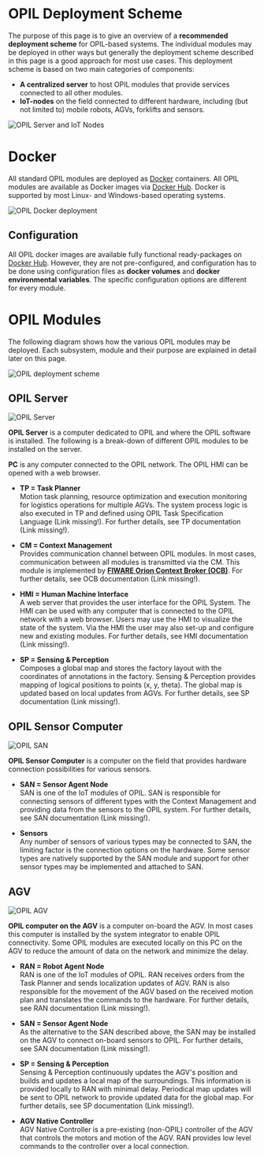 # OPIL Deployment Scheme
 The purpose of this page is to give an overview of a **recommended deployment scheme** for OPIL-based systems. 
The individual modules may be deployed in other ways but generally the deployment scheme described in this page is a good approach for most use cases.
  This deployment scheme is based on two main categories of components:

* **A centralized server** to host OPIL modules that provide services connected to all other modules.
* **IoT-nodes** on the field connected to different hardware, including (but not limited to) mobile robots, AGVs, forklifts and sensors.
  
![OPIL Server and IoT Nodes](./img/OPIL-SERVER-NODES.PNG)  

# Docker
All standard OPIL modules are deployed as [Docker](https://www.docker.com/) containers. All OPIL modules are available as Docker images via [Docker Hub](https://hub.docker.com/u/l4ms). Docker is supported by most Linux- and Windows-based operating systems.

![OPIL Docker deployment](./img/DOCKER.PNG)  

## Configuration
All OPIL docker images are available fully functional ready-packages on [Docker Hub](https://hub.docker.com/u/l4ms). However, they are not pre-configured, and configuration has to be done using configuration files as **docker volumes** and  **docker environmental variables**. The specific configuration options are different for every module.

# OPIL Modules
 The following diagram shows how the various OPIL modules may be deployed. Each subsystem, module and their purpose are explained in detail later on this page.
  
![OPIL deployment scheme](./img/SCHEME.PNG)

## OPIL Server
![OPIL Server](./img/OPILSERVER.PNG)  

**OPIL Server** is a computer dedicated to OPIL and where the OPIL software is installed. The following is a break-down of different OPIL modules to be installed on the server.

**PC** is any computer connected to the OPIL network. The OPIL HMI can be opened with a web browser.

* **TP = Task Planner**  
Motion task planning, resource optimization and execution monitoring for logistics operations for multiple AGVs. The system process logic is also executed in TP and defined using OPIL Task Specification Language (Link missing!). For further details, see TP documentation (Link missing!).

* **CM = Context Management**  
Provides communication channel between OPIL modules. In most cases, communication between all modules is transmitted via the CM. This module is implemented by [**FIWARE Orion Context Broker (OCB)**](https://www.fiware.org/developers/catalogue/). For further details, see OCB documentation (Link missing!).

* **HMI = Human Machine Interface**  
A web server that provides the user interface for the OPIL System. The HMI can be used with any computer that is connected to the OPIL network with a web browser. Users may use the HMI to visualize the state of the system. Via the HMI the user may also set-up and configure new and existing modules.  For further details, see HMI documentation (Link missing!).

* **SP = Sensing & Perception**  
Composes a global map and stores the factory layout with the coordinates of annotations in the factory.
Sensing & Perception provides mapping of logical positions to points (x, y, theta). The global map is updated based on local updates from AGVs. For further details, see SP documentation (Link missing!).


## OPIL Sensor Computer
![OPIL SAN](./img/SAN.PNG)   

**OPIL Sensor Computer** is a computer on the field that provides hardware connection possibilities for various sensors.

* **SAN = Sensor Agent Node**  
SAN is one of the IoT modules of OPIL. SAN is responsible for connecting sensors of different types with the Context Management and providing data from the sensors to the OPIL system. For further details, see SAN documentation (Link missing!).

* **Sensors**  
Any number of sensors of various types may be connected to SAN, the limiting factor is the connection options on the hardware. Some sensor types are natively supported by the SAN module and support for other sensor types may be implemented and attached to SAN.

## AGV
![OPIL AGV](./img/AGV.PNG) 
  
**OPIL computer on the AGV** is a computer on-board the AGV. In most cases this computer is installed by the system integrator to enable OPIL connectivity. Some OPIL modules are executed locally on this PC on the AGV to reduce the amount of data on the network and minimize the delay.

* **RAN = Robot Agent Node**    
RAN is one of the IoT modules of OPIL. RAN receives orders from the Task Planner and sends localization updates of AGV. RAN is also responsible for the movement of the AGV based on the received motion plan and translates the commands to the hardware. For further details, see RAN documentation (Link missing!).

* **SAN = Sensor Agent Node**  
As the alternative to the SAN described above, the SAN may be installed on the AGV to connect on-board sensors to OPIL. For further details, see SAN documentation (Link missing!).

* **SP = Sensing & Perception**  
Sensing & Perception continuously updates the AGV's position and builds and updates a local map of the surroundings. This information is provided locally to RAN with minimal delay. Periodical map updates will be sent to OPIL network to provide updated data for the global map. For further details, see SP documentation (Link missing!).

* **AGV Native Controller**  
AGV Native Controller is a pre-existing (non-OPIL) controller of the AGV that controls the motors and motion of the AGV. RAN provides low level commands to the controller over a local connection.



